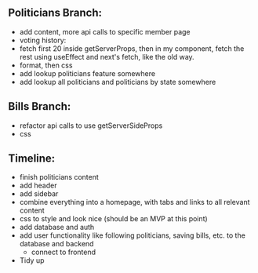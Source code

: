 ## Politicians Branch:
- add content, more api calls to specific member page
 - voting history:
  - fetch first 20 inside getServerProps, then in my component, fetch the rest using useEffect and next's fetch, like the old way.
- format, then css
- add lookup politicians feature somewhere
- add lookup all politicians and politicians by state somewhere

## Bills Branch:
- refactor api calls to use getServerSideProps
- css


## Timeline:
- finish politicians content
- add header
- add sidebar
- combine everything into a homepage, with tabs and links to all relevant content
- css to style and look nice (should be an MVP at this point)
- add database and auth
- add user functionality like following politicians, saving bills, etc. to the database and backend
  - connect to frontend
- Tidy up